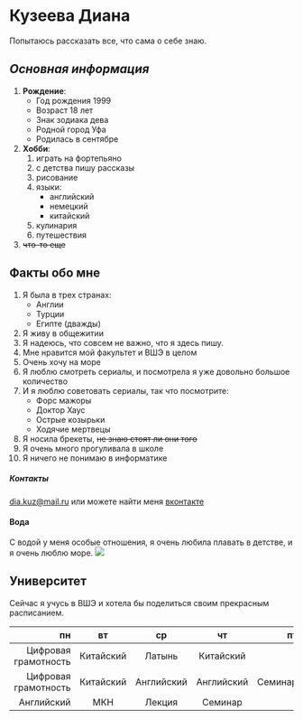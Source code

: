 # **Кузеева Диана**
Попытаюсь рассказать все, что сама о себе знаю.
## *Основная информация*
1. **Рождение**:
    - Год рождения 1999
    - Возраст 18 лет
    - Знак зодиака дева
    - Родной город Уфа
    - Родилась в сентябре
2. **Хобби**: 
    1. играть на фортепьяно
    2. с детства пишу рассказы
    3. рисование
    4. языки:
          * английский
          * немецкий
          * китайский
    5. кулинария
    6. путешествия
3. ~~что-то еще~~
## Факты обо мне
1. Я была в трех странах:
   - Англии
   - Турции
   - Египте (дважды)
2. Я живу в общежитии
3. Я надеюсь, что совсем не важно, что я здесь пишу.
4. Мне нравится мой факультет и ВШЭ в целом
5. Очень хочу на море
6. Я люблю смотреть сериалы, и посмотрела я уже довольно большое количество
7. И я люблю советовать сериалы, так что посмотрите:
   - Форс мажоры
   - Доктор Хаус
   - Острые козырьки
   - Ходячие мертвецы
8. Я носила брекеты, ~~не знаю стоят ли они того~~
9. Я очень много прогуливала в школе
10. Я ничего не понимаю в информатике
##### *Контакты*
dia.kuz@mail.ru или можете найти меня [вконтакте](https://vk.com/id65790992)
#### Вода
С водой у меня особые отношения, я очень любила плавать в детстве, и я очень люблю море. ![](https://5turistov.ru/m/gallery/56407a6cfe429cb5508b456a/)
## Университет
Сейчас я учусь в ВШЭ и хотела бы поделиться своим прекрасным расписанием.

пн|вт|ср|чт|пт
---:|:---:|:---:|:---:|---:
Цифровая грамотность|Китайский|Латынь|Китайский| 
Цифровая грамотность|Китайский|Английский|Английский|Семинар
|Английский|МКН|Лекция|Семинар

